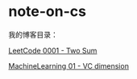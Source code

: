# note-on-cs
我的博客目录：

[LeetCode 0001 - Two Sum](https://github.com/bluove/note-on-cs/blob/master/poster/LeetCode%200001%20-%20Two%20Sum.md)

[MachineLearning 01 - VC dimension](https://github.com/bluove/note-on-cs/blob/master/poster/MachineLearning%2001%20-%20VC%20dimension.md)



